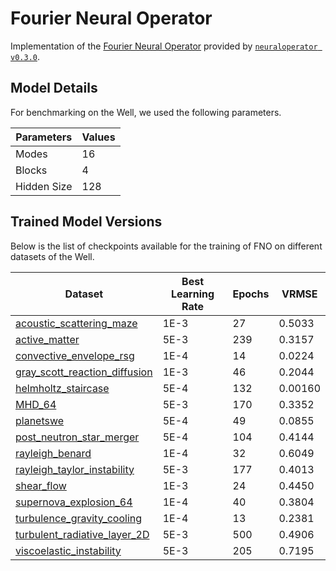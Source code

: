 # Fourier Neural Operator

Implementation of the [Fourier Neural Operator](https://arxiv.org/abs/2010.08895) provided by [`neuraloperator v0.3.0`](https://neuraloperator.github.io/dev/index.html).

## Model Details

For benchmarking on the Well, we used the following parameters.

| Parameters  | Values |
|-------------|--------|
| Modes       | 16     |
| Blocks      | 4      |
| Hidden Size | 128    |


## Trained Model Versions

Below is the list of checkpoints available for the training of FNO on different datasets of the Well.

| Dataset                                | Best Learning Rate | Epochs | VRMSE  |
|----------------------------------------|--------------------|--------|--------|
| [acoustic_scattering_maze](https://huggingface.co/polymathic-ai/FNO-acoustic_scattering_maze)             | 1E-3               | 27     | 0.5033 |
| [active_matter](https://huggingface.co/polymathic-ai/FNO-active_matter)                                   | 5E-3               | 239    | 0.3157 |
| [convective_envelope_rsg](https://huggingface.co/polymathic-ai/FNO-convective_envelope_rsg)               | 1E-4               | 14     | 0.0224 |
| [gray_scott_reaction_diffusion](https://huggingface.co/polymathic-ai/FNO-gray_scott_reaction_diffusion)   | 1E-3               | 46     | 0.2044 |
| [helmholtz_staircase](https://huggingface.co/polymathic-ai/FNO-helmholtz_staircase)                       | 5E-4               | 132    | 0.00160|
| [MHD_64](https://huggingface.co/polymathic-ai/FNO-MHD_64)                                                 | 5E-3               | 170    | 0.3352 |
| [planetswe](https://huggingface.co/polymathic-ai/FNO-planetswe)                                           | 5E-4               | 49     | 0.0855 |
| [post_neutron_star_merger](https://huggingface.co/polymathic-ai/FNO-post_neutron_star_merger)             | 5E-4               | 104    | 0.4144 |
| [rayleigh_benard](https://huggingface.co/polymathic-ai/FNO-rayleigh_benard)                               | 1E-4               | 32     | 0.6049 |
| [rayleigh_taylor_instability](https://huggingface.co/polymathic-ai/FNO-rayleigh_taylor_instability)       | 5E-3               | 177    | 0.4013 |
| [shear_flow](https://huggingface.co/polymathic-ai/FNO-shear_flow)                                         | 1E-3               | 24     | 0.4450 |
| [supernova_explosion_64](https://huggingface.co/polymathic-ai/FNO-supernova_explosion_64)                 | 1E-4               | 40     | 0.3804 |
| [turbulence_gravity_cooling](https://huggingface.co/polymathic-ai/FNO-turbulence_gravity_cooling)         | 1E-4               | 13     | 0.2381 |
| [turbulent_radiative_layer_2D](https://huggingface.co/polymathic-ai/FNO-turbulent_radiative_layer_2D)     | 5E-3               | 500    | 0.4906 |
| [viscoelastic_instability](https://huggingface.co/polymathic-ai/FNO-viscoelastic_instability)             | 5E-3               | 205    | 0.7195 |
